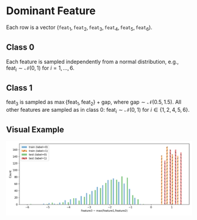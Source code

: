 # Dominant Feature

Each row is a vector $(\texttt{feat}_1,\, \texttt{feat}_2,\, \texttt{feat}_3,\, \texttt{feat}_4,\, \texttt{feat}_5,\, \texttt{feat}_6)$.


## Class 0

Each feature is sampled independently from a normal distribution, e.g., $\mathrm{feat}_i \sim \mathcal{N}(0, 1)$ for $i = 1, \dots, 6$.


## Class 1

$\mathrm{feat}_3$ is sampled as $\max\{\mathrm{feat}_1, \mathrm{feat}_2\} + \mathrm{gap}$, where $\mathrm{gap} \sim \mathcal{N}(0.5, 1.5)$. All other features are sampled as in class 0:  $\mathrm{feat}_i \sim \mathcal{N}(0, 1)$ for $i \in \{1, 2, 4, 5, 6\}$.

## Visual Example

![Channel correlation (easy)](/tasks/tabular/plots/dominant_feature.png)